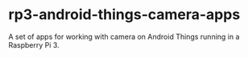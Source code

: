 # rp3-android-things-camera-apps
A set of apps for working with camera on Android Things running in a Raspberry Pi 3.
